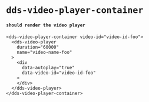 # `dds-video-player-container`

#### `should render the video player`

```
<dds-video-player-container video-id="video-id-foo">
  <dds-video-player
    duration="60000"
    name="video-name-foo"
  >
    <div
      data-autoplay="true"
      data-video-id="video-id-foo"
    >
    </div>
  </dds-video-player>
</dds-video-player-container>

```
